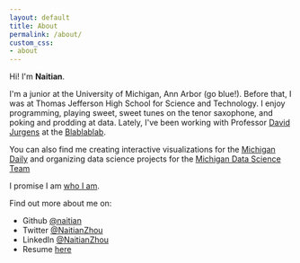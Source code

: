 ```yaml
---
layout: default
title: About
permalink: /about/
custom_css:
- about
---
```


Hi! I'm **Naitian**.

I'm a junior at the University of Michigan, Ann Arbor (go blue!). Before
that, I was at Thomas Jefferson High School for Science and Technology. I enjoy
programming, playing sweet, sweet tunes on the tenor saxophone, and poking and
prodding at data. Lately, I've been working with Professor [David
Jurgens](http://jurgens.people.si.umich.edu/) at the
[Blablablab](https://blablablab.si.umich.edu).

You can also find me creating interactive visualizations for the [Michigan
Daily](https://michigandaily.com) and organizing data science projects for the
[Michigan Data Science Team](https://mdst.club)


I promise I am [who I am](https://keybase.io/naitian).

Find out more about me on:

- Github [@naitian](https://github.com/naitian)
- Twitter [@NaitianZhou](https://twitter.com/NaitianZhou)
- LinkedIn [@NaitianZhou](https://linkedin.com/in/NaitianZhou)
- Resume [here](https://naitian.org/resume)

